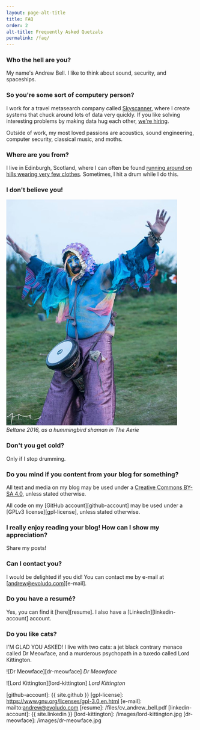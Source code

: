 ```yaml
---
layout: page-alt-title
title: FAQ
order: 2
alt-title: Frequently Asked Quetzals
permalink: /faq/
---
```


### Who the hell are you?

My name's Andrew Bell. I like to think about sound, security, and spaceships.

### So you're some sort of computery person?

I work for a travel metasearch company called [Skyscanner][skyscanner-home], where I create systems that chuck around lots of data very quickly. If you like solving interesting problems by making data hug each other, [we're hiring][skyscanner-jobs].

Outside of work, my most loved passions are acoustics, sound engineering, computer security, classical music, and moths.

### Where are you from?

I live in Edinburgh, Scotland, where I can often be found [running around on hills wearing very few clothes][beltane]. Sometimes, I hit a drum while I do this.

### I don't believe you!

![Beltane 2016][beltane-2016]
*Beltane 2016, as a hummingbird shaman in The Aerie*

### Don't you get cold?

Only if I stop drumming.

### Do you mind if you content from your blog for something?

All text and media on my blog may be used under a [Creative Commons BY-SA 4.0][cc-license], unless stated otherwise.

All code on my [GitHub account][github-account] may be used under a [GPLv3 license][gpl-license], unless stated otherwise.

### I really enjoy reading your blog! How can I show my appreciation?

Share my posts!

### Can I contact you?

I would be delighted if you did! You can contact me by e-mail at [andrew@evoludo.com][e-mail].

### Do you have a resumé?

Yes, you can find it [here][resume]. I also have a [LinkedIn][linkedin-account] account.

### Do you like cats?

I'M GLAD YOU ASKED! I live with two cats: a jet black contrary menace called Dr Meowface, and a murderous psychopath in a tuxedo called Lord Kittington.

![Dr Meowface][dr-meowface]
*Dr Meowface*

![Lord Kittington][lord-kittington]
*Lord Kittington*


[skyscanner-home]: https://www.skyscanner.net/
[skyscanner-jobs]: http://www.skyscanner.net/jobs
[beltane]: https://www.beltane.org/
[beltane-2016]: /images/hummingbird.jpg
[cc-license]: https://creativecommons.org/licenses/by-sa/4.0/
[github-account]: {{ site.github }}
[gpl-license]: https://www.gnu.org/licenses/gpl-3.0.en.html
[e-mail]: mailto:andrew@evoludo.com
[resume]: /files/cv_andrew_bell.pdf
[linkedin-account]: {{ site.linkedin }}
[lord-kittington]: /images/lord-kittington.jpg
[dr-meowface]: /images/dr-meowface.jpg

